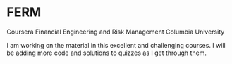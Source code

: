 # FERM
Coursera Financial Engineering and Risk Management Columbia University

I am working on the material in this excellent and challenging courses. 
I will be adding more code and solutions to quizzes as I get through them.
